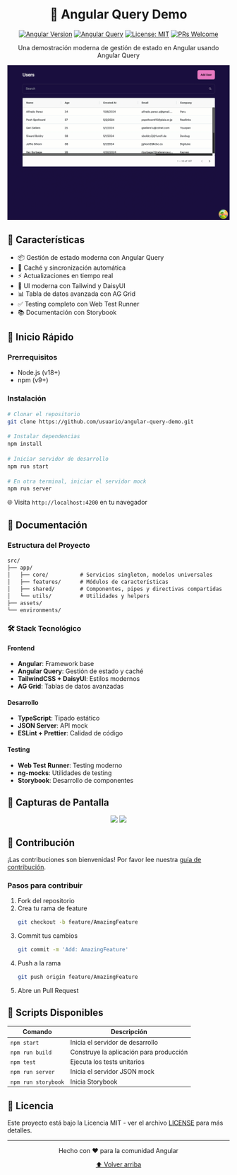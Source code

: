 <div align="center">

# 🚀 Angular Query Demo

[![Angular Version](https://img.shields.io/badge/Angular-v18-dd0031.svg)](https://angular.io)
[![Angular Query](https://img.shields.io/badge/Angular_Query-v1.0-blue.svg)](https://tanstack.com/query/latest)
[![License: MIT](https://img.shields.io/badge/License-MIT-yellow.svg)](https://opensource.org/licenses/MIT)
[![PRs Welcome](https://img.shields.io/badge/PRs-welcome-brightgreen.svg)](CONTRIBUTING.md)

Una demostración moderna de gestión de estado en Angular usando Angular Query

![Demo Preview](./demo.gif)

</div>

## 🎯 Características

- 📦 Gestión de estado moderna con Angular Query
- 🔄 Caché y sincronización automática
- ⚡ Actualizaciones en tiempo real
- 🎨 UI moderna con Tailwind y DaisyUI
- 📊 Tabla de datos avanzada con AG Grid
- ✅ Testing completo con Web Test Runner
- 📚 Documentación con Storybook

## 🚀 Inicio Rápido

### Prerrequisitos

- Node.js (v18+)
- npm (v9+)

### Instalación

```bash
# Clonar el repositorio
git clone https://github.com/usuario/angular-query-demo.git

# Instalar dependencias
npm install

# Iniciar servidor de desarrollo
npm run start

# En otra terminal, iniciar el servidor mock
npm run server
```

🌐 Visita `http://localhost:4200` en tu navegador

## 📖 Documentación

### Estructura del Proyecto
```
src/
├── app/
│   ├── core/          # Servicios singleton, modelos universales
│   ├── features/      # Módulos de características
│   ├── shared/        # Componentes, pipes y directivas compartidas
│   └── utils/         # Utilidades y helpers
├── assets/
└── environments/
```

### 🛠️ Stack Tecnológico

#### Frontend
- **Angular**: Framework base
- **Angular Query**: Gestión de estado y caché
- **TailwindCSS + DaisyUI**: Estilos modernos
- **AG Grid**: Tablas de datos avanzadas

#### Desarrollo
- **TypeScript**: Tipado estático
- **JSON Server**: API mock
- **ESLint + Prettier**: Calidad de código

#### Testing
- **Web Test Runner**: Testing moderno
- **ng-mocks**: Utilidades de testing
- **Storybook**: Desarrollo de componentes

## 📱 Capturas de Pantalla

<div align="center">
<img src="./docs/assets/screenshot1.png" width="400" />
<img src="./docs/assets/screenshot2.png" width="400" />
</div>

## 🤝 Contribución

¡Las contribuciones son bienvenidas! Por favor lee nuestra [guía de contribución](CONTRIBUTING.md).

### Pasos para contribuir

1. Fork del repositorio
2. Crea tu rama de feature
   ```bash
   git checkout -b feature/AmazingFeature
   ```
3. Commit tus cambios
   ```bash
   git commit -m 'Add: AmazingFeature'
   ```
4. Push a la rama
   ```bash
   git push origin feature/AmazingFeature
   ```
5. Abre un Pull Request

## 📜 Scripts Disponibles

| Comando | Descripción |
|---------|-------------|
| `npm start` | Inicia el servidor de desarrollo |
| `npm run build` | Construye la aplicación para producción |
| `npm test` | Ejecuta los tests unitarios |
| `npm run server` | Inicia el servidor JSON mock |
| `npm run storybook` | Inicia Storybook |

## 📝 Licencia

Este proyecto está bajo la Licencia MIT - ver el archivo [LICENSE](LICENSE) para más detalles.


---

<div align="center">

Hecho con ❤️ para la comunidad Angular

[⬆ Volver arriba](#angular-query-demo)

</div>
